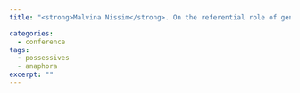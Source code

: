 ```yaml
---
title: "<strong>Malvina Nissim</strong>. On the referential role of genitives. In Catherine Pilière, editor, <em>Proceedings of the 5th ESSLLI Student Session</em>, pages 199–209, Birmingham, UK, August 6–18 2000."

categories: 
  - conference
tags:
  - possessives
  - anaphora
excerpt: ""
---
```


